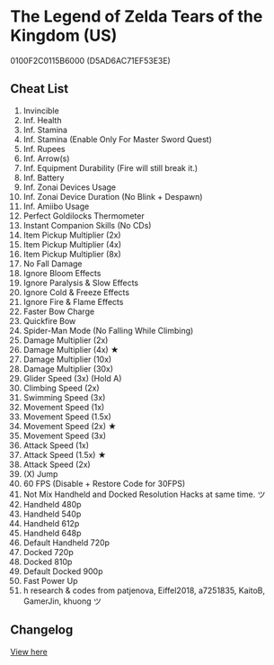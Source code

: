 # The Legend of Zelda Tears of the Kingdom (US)
0100F2C0115B6000 (D5AD6AC71EF53E3E)

## Cheat List
1. Invincible
1. Inf. Health
1. Inf. Stamina
1. Inf. Stamina (Enable Only For Master Sword Quest)
1. Inf. Rupees
1. Inf. Arrow(s)
1. Inf. Equipment Durability (Fire will still break it.)
1. Inf. Battery
1. Inf. Zonai Devices Usage
1. Inf. Zonai Device Duration (No Blink + Despawn)
1. Inf. Amiibo Usage
1. Perfect Goldilocks Thermometer
1. Instant Companion Skills (No CDs)
1. Item Pickup Multiplier (2x)
1. Item Pickup Multiplier (4x)
1. Item Pickup Multiplier (8x)
1. No Fall Damage
1. Ignore Bloom Effects
1. Ignore Paralysis & Slow Effects
1. Ignore Cold & Freeze Effects
1. Ignore Fire & Flame Effects
1. Faster Bow Charge
1. Quickfire Bow
1. Spider-Man Mode (No Falling While Climbing)
1. Damage Multiplier (2x)
1. Damage Multiplier (4x) ★
1. Damage Multiplier (10x)
1. Damage Multiplier (30x)
1. Glider Speed (3x) (Hold A)
1. Climbing Speed (2x)
1. Swimming Speed (3x)
1. Movement Speed (1x)
1. Movement Speed (1.5x)
1. Movement Speed (2x) ★
1. Movement Speed (3x)
1. Attack Speed (1x)
1. Attack Speed (1.5x) ★
1. Attack Speed (2x)
1. (X) Jump
1. 60 FPS (Disable + Restore Code for 30FPS)
1. Not Mix Handheld and Docked Resolution Hacks at same time. ツ
1. Handheld 480p
1. Handheld 540p
1. Handheld 612p
1. Handheld 648p
1. Default Handheld 720p
1. Docked 720p
1. Docked 810p
1. Default Docked 900p
1. Fast Power Up
1. h research & codes from patjenova, Eiffel2018, a7251835, KaitoB, GamerJin, khuong ツ

## Changelog
[View here](./CHANGELOG.md)